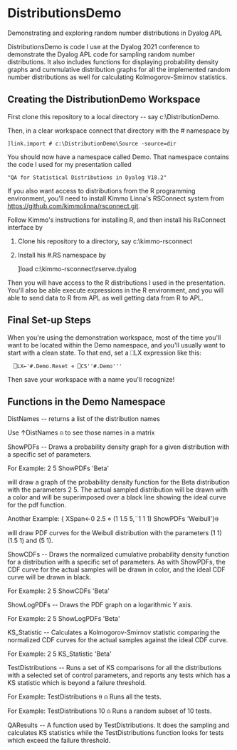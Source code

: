 # DistributionsDemo
Demonstrating and exploring random number distributions in Dyalog APL

DistributionsDemo is code I use at the Dyalog 2021 conference to demonstrate the Dyalog APL code for sampling random number distributions. It also includes functions for displaying probability density graphs and cummulative distribution graphs for all the implemented random number distributions as well for calculating Kolmogorov-Smirnov statistics.

## Creating the DistributionDemo Workspace

First clone this repository to a local directory -- say c:\DistributionDemo.

Then, in a clear workspace connect that directory with the # namespace by

    ]link.import # c:\DistributionDemo\Source -source=dir

You should now have a namespace called Demo. That namespace contains the code I used for my presentation called 

    "QA for Statistical Distributions in Dyalog V18.2"

If you also want access to distributions from the R programming environment, you'll need to install Kimmo Linna's RSConnect system from https://github.com/kimmolinna/rsconnect.git. 

Follow Kimmo's instructions for installing R, and then install his RsConnect interface by

1. Clone his repository to a directory, say c:\kimmo-rsconnect

2. Install his #.RS namespace by

      ]load c:\kimmo-rsconnect\rserve.dyalog

Then you will have access to the R distributions I used in the presentation. You'll also be able execute expressions in the R environment, and you will able to send data to R from APL as well getting data from R to APL.

## Final Set-up Steps

When you're using the demonstration workspace, most of the time you'll want to be located within the Demo namespace, and you'll usually want to start with a clean state. To that end, set a ⎕LX expression like this:

      ⎕LX←'#.Demo.Reset ⋄ ⎕CS''#.Demo'''

Then save your workspace with a name you'll recognize!

## Functions in the Demo Namespace

DistNames -- returns a  list of the distribution names

Use ↑DistNames ⍝ to see those names in a matrix

ShowPDFs -- Draws a probability density graph for a given distribution with a specific set of parameters.

For Example:  2 5 ShowPDFs 'Beta'

will draw a graph of the probability density function for the Beta distribution with the parameters 2 5. The actual sampled distribution will be drawn with a color and will be superimposed over a black line showing the ideal curve for the pdf function.

Another Example: { XSpan←0 2.5 ⋄ (1 1.5 5,¨1 1 1) ShowPDFs 'Weibull'}⍬

will draw PDF curves for the Weibull distribution with the parameters 
(1 1) (1.5 1) and (5 1).

ShowCDFs -- Draws the normalized cumulative probability density function for a distribution with a specific set of parameters. As with ShowPDFs, the CDF curve for the actual samples will be drawn in color, and the ideal CDF curve will be drawn in black.

For Example: 2 5 ShowCDFs 'Beta'

ShowLogPDFs -- Draws the PDF graph on a logarithmic Y axis. 

For Example: 2 5 ShowLogPDFs 'Beta'

KS_Statistic -- Calculates a Kolmogorov-Smirnov statistic comparing the normalized CDF curves for the actual samples against the ideal CDF curve.

For Example: 2 5 KS_Statistic 'Beta'

TestDistributions -- Runs a set of KS comparisons for all the distributions with a selected set of control parameters, and reports any tests which has a KS statistic which is beyond a failure threshold.

For Example:  TestDistributions ⍬ ⍝ Runs all the tests.

For Example:  TestDistributions 10 ⍝ Runs a random subset of 10 tests.

QAResults -- A function used by TestDistributions. It does the sampling and calculates KS statistics while the TestDistributions function looks for tests which exceed the failure threshold.